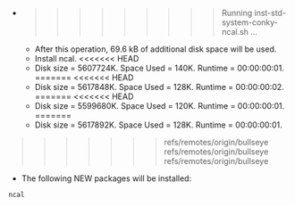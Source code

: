 * >>>>>>>>> Running inst-std-system-conky-ncal.sh ...
  * After this operation, 69.6 kB of additional disk space will be used.
  * Install ncal.
<<<<<<< HEAD
  * Disk size = 5607724K. Space Used = 140K. Runtime = 00:00:00:01.
=======
<<<<<<< HEAD
  * Disk size = 5617848K. Space Used = 128K. Runtime = 00:00:00:02.
=======
<<<<<<< HEAD
  * Disk size = 5599680K. Space Used = 120K. Runtime = 00:00:00:01.
=======
  * Disk size = 5617892K. Space Used = 128K. Runtime = 00:00:00:01.
>>>>>>> refs/remotes/origin/bullseye
>>>>>>> refs/remotes/origin/bullseye
>>>>>>> refs/remotes/origin/bullseye
  * The following NEW packages will be installed:
  ```bash
ncal
  ```
